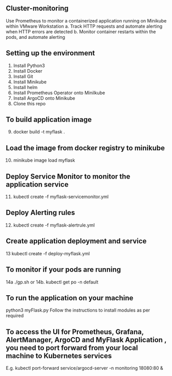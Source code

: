 ## Cluster-monitoring
Use Prometheus to monitor a containerized application running on Minikube within VMware Workstation
  a. Track HTTP requests and automate alerting when HTTP errors are detected
  b. Monitor container restarts within the pods, and automate alerting
  
## Setting up the environment
1. Install Python3
2. Install Docker
3. Install Git
4. Install Minikube
5. Install helm
6. Install Prometheus Operator onto Minilkube
7. Install ArgoCD onto Minikube
8. Clone this repo 

## To build application image 
9. docker build -t myflask .

## Load the image from docker registry to minikube
10. minikube image load myflask 

## Deploy Service Monitor to monitor the application service
11. kubectl create -f myflask-servicemonitor.yml 

## Deploy Alerting rules
12. kubectl create -f myflask-alertrule.yml

## Create application deployment and service
13 kubectl create -f deploy-myflask.yml

## To monitor if your pods are running
14a ./gp.sh
or
14b. kubectl get po -n default


## To run the application on your machine
 python3 myFlask.py
Follow the instructions to install modules as per required


## To access the UI for Prometheus, Grafana, AlertManager, ArgoCD and MyFlask Application , you need to port forward from your local machine to Kubernetes services
E.g. kubectl port-forward service/argocd-server -n monitoring  18080:80 & 



